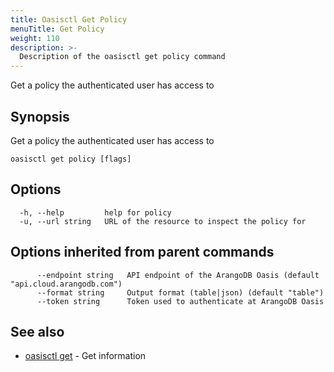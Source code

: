 ```yaml
---
title: Oasisctl Get Policy
menuTitle: Get Policy
weight: 110
description: >-
  Description of the oasisctl get policy command
---
```

Get a policy the authenticated user has access to

## Synopsis

Get a policy the authenticated user has access to

```
oasisctl get policy [flags]
```

## Options

```
  -h, --help         help for policy
  -u, --url string   URL of the resource to inspect the policy for
```

## Options inherited from parent commands

```
      --endpoint string   API endpoint of the ArangoDB Oasis (default "api.cloud.arangodb.com")
      --format string     Output format (table|json) (default "table")
      --token string      Token used to authenticate at ArangoDB Oasis
```

## See also

* [oasisctl get](_index.md)	 - Get information

